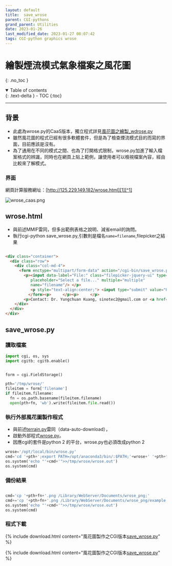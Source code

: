 ```yaml
---
layout: default
title:  save_wrose
parent: CGI-pythons
grand_parent: Utilities
date: 2023-01-26
last_modified_date: 2023-01-27 08:07:42
tags: CGI-python graphics wrose
---
```

# 繪製煙流模式氣象檔案之風花圖
{: .no_toc }

<details open markdown="block">
  <summary>
    Table of contents
  </summary>
  {: .text-delta }
- TOC
{:toc}
</details>

---

## 背景

- 此處為wrose.py的CaaS版本，獨立程式詳見[風花圖之繪製_wdrose.py](../../PlumeModels/ME_pathways/wrose.md)
- 雖然風花圖的程式已經有很多軟體套件，但是為了檢查煙流模式目的而寫的界面，目前應該是沒有。
- 為了通用在不同的模式之間、也為了打開格式限制，wrose.py加進了輸入檔案格式的辨識，同時也在網頁上貼上範例，讓使用者可以檢視檔案內容，經由比較來了解模式。

### 界面

網頁計算服務網址：[http://125.229.149.182/wrose.html][1][^1]

![wrose_caas.png](https://drive.google.com/uc?id=1x2KtpcwwV8zzomMuRiiKMecMLy4_4TYt)

## wrose.html

- 與前述MMIF雷同，但多出範例表格之說明、減省email的詢問。
- 執行cgi-python save_wrose.py,引數則是檔名`name=filename`,filepicker之結果

```html

<div class="container">
  <div class="row">
    <div class="col-md-4">
      <form enctype="multipart/form-data" action="/cgi-bin/save_wrose.py" method="post">
        <p><input data-label="File:" class="filepicker-jquery-ui" type="file" 
		   placeholder="Select a file..." multiple="multiple"
		   name="filename"/> </p> 
		   <p style="text-align:center;"> <input type="submit" value="Upload and Run wrose remotely" /></p>
		  </form><p>	 </p><p>	 </p>
		<p>Contact: Dr. Yungchuan Kuang, sinotec2@gmail.com or <a href="https://www.evernote.com/shard/s125/sh/12eaea92-0fcc-4f54-9782-cb16f5a91be8/4653be8827311800fd1e237da43af3df">Dr. Kuang's Evernotes</a></p> 
    </div>
  </div>
</div>
```

## save_wrose.py

### 讀取檔案

```python
import cgi, os, sys
import cgitb; cgitb.enable()


form = cgi.FieldStorage()

pth='/tmp/wrose/'
fileitem = form['filename']
if fileitem.filename:
  fn = os.path.basename(fileitem.filename)
  open(pth+fn, 'wb').write(fileitem.file.read())
```

### 執行外部風花圖製作程式

- 與前述[terrain.py](aermap_caas.md)雷同（data-auto-download），
- 啟動外部程式[wrose.py](../../PlumeModels/ME_pathways/wrose.md)。
- 因應cgi的套件是python 2 的平台，wrose.py也必須改成python 2

```python
wrose='/opt/local/bin/wrose.py'  
cmd='cd '+pth+';export PATH=/opt/anaconda3/bin/:$PATH;'+wrose+' '+pth+fn+' >>/tmp/wrose/wrose.out'
os.system('echo "'+cmd+'">>/tmp/wrose/wrose.out') 
os.system(cmd)
```

### 備份結果

```python

cmd='cp '+pth+fn+'.png /Library/WebServer/Documents/wrose_png;'
cmd+='cp '+pth+fn+'.png /Library/WebServer/Documents/wrose_png/example.png'
os.system('echo "'+cmd+'">>/tmp/wrose/wrose.out') 
os.system(cmd)
```

### 程式下載

{% include download.html content="風花圖製作之CGI版本[save_wrose.py](https://github.com/sinotec2/Focus-on-Air-Quality/blob/main/utilities/CGI-pythons/save_wrose.py)" %}

{% include download.html content="風花圖製作之CGI版本[save_wrose.py](https://github.com/sinotec2/Focus-on-Air-Quality/blob/main/utilities/CGI-pythons/save_wrose.py)" %}


[^1]: 繪製煙流模式氣象檔案之風花圖。上傳準備好的氣象檔案，遠端執行wrose程式結束後，系統會自動下載結果給您(恕僅保留24小時)。[http://125.229.149.182/wrose.html][1][^2]
[^2]: 125.229.149.182為Hinet給定，如遇機房更新或系統因素，將不會保留。使用者敬請見諒，逕洽作者：sinotec2@gmail.com.

[1]: http://125.229.149.182/wrose.html "繪製煙流模式氣象檔案之風花圖。上傳準備好的氣象檔案，遠端執行wrose程式結束後，系統會自動下載結果給您(恕僅保留24小時)。"